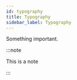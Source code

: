 ```yaml
---
id: typography
title: Typography
sidebar_label: Typography
---
```


Something important.

:::note

This is a note

:::
